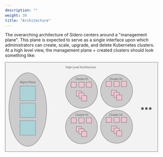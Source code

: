 ```yaml
---
description: ""
weight: 30
title: "Architecture"
---
```


The overarching architecture of Sidero centers around a "management plane".
This plane is expected to serve as a single interface upon which administrators can create, scale, upgrade, and delete Kubernetes clusters.
At a high level view, the management plane + created clusters should look something like:

![Alternative text](./images/dc-view.png)
